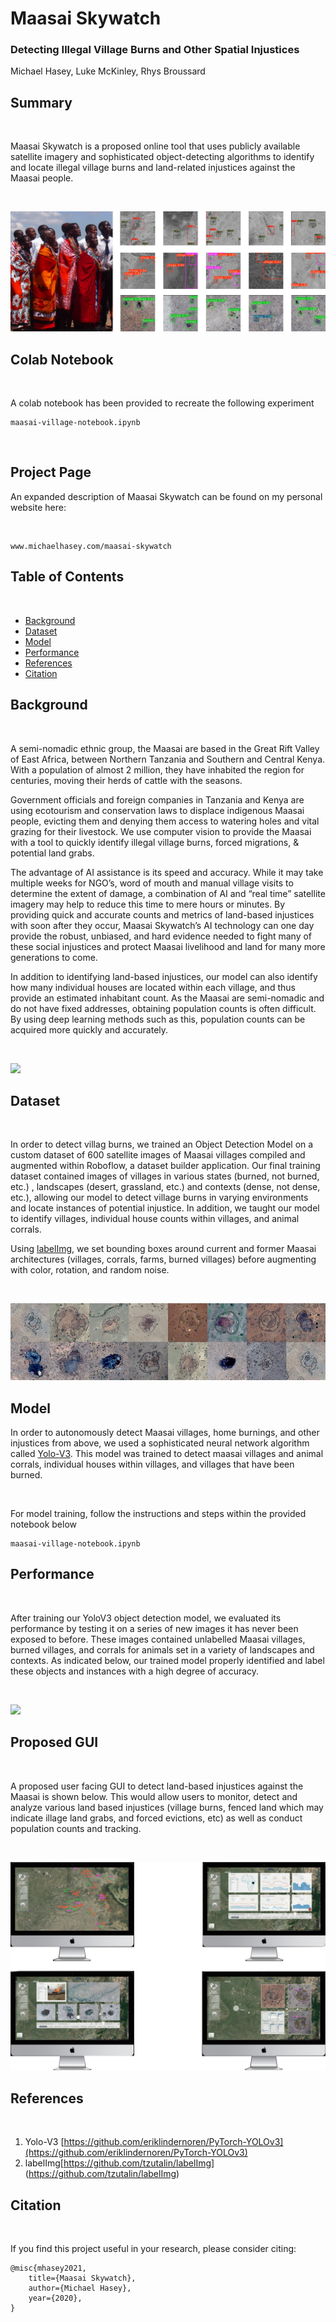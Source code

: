 
# Maasai Skywatch

### Detecting Illegal Village Burns and Other Spatial Injustices

Michael Hasey, Luke McKinley, Rhys Broussard

## Summary

<br>

Maasai Skywatch is a proposed online tool that uses publicly available satellite imagery and sophisticated object-detecting algorithms to identify and locate illegal village burns and land-related injustices against the Maasai people.

<br>

![](images/intro_image.png)

## Colab Notebook

<br>

A colab notebook has been provided to recreate the following experiment

```
maasai-village-notebook.ipynb
```
<br>

## Project Page

An expanded description of Maasai Skywatch can be found on my personal website here:

<br>

```
www.michaelhasey.com/maasai-skywatch
```

## Table of Contents

<br>

- [Background](#Background)
- [Dataset](#Dataset)
- [Model](#Model)
- [Performance](#Performance)
- [References](#References)
- [Citation](#Citation)

## Background

<br>

A semi-nomadic ethnic group, the Maasai are based in the Great Rift Valley of East Africa, between Northern Tanzania and Southern and Central Kenya.  With a population of almost 2 million, they have inhabited the region for centuries, moving their herds of cattle with the seasons.

Government officials and foreign companies in Tanzania and Kenya are using ecotourism and conservation laws to displace indigenous Maasai people, evicting them and denying them access to watering holes and vital grazing for their livestock.  We use computer vision to provide the Maasai with a tool to quickly identify illegal village burns, forced migrations, & potential land grabs.

The advantage of AI assistance is its speed and accuracy.  While it may take multiple weeks for NGO’s, word of mouth and manual village visits to determine the extent of damage,  a combination of AI and “real time” satellite imagery may help to reduce this time to mere hours or minutes.  By providing quick and accurate counts and metrics of land-based injustices with soon after they occur, Maasai Skywatch’s AI technology can one day provide the robust, unbiased, and hard evidence needed to fight many of these social injustices and protect Maasai livelihood and land for many more generations to come.

In addition to identifying land-based injustices, our model can also identify how many individual houses are located within each village, and thus provide an estimated inhabitant count.  As the Maasai are semi-nomadic and do not have fixed addresses, obtaining population counts is often difficult.  By using deep learning methods such as this, population counts can be acquired more quickly and accurately. 

<br>

![](images/intro_banner2.png)

## Dataset

<br>

In order to detect villag burns, we trained an Object Detection Model on a custom dataset of 600 satellite images of Maasai villages compiled and augmented within Roboflow, a dataset builder application.  Our final training dataset contained images of villages in various states (burned, not burned, etc.) , landscapes (desert, grassland, etc.)  and contexts (dense, not dense, etc.), allowing our model to detect village burns in varying environments and locate instances of potential injustice.  In addition, we taught our model to identify villages, individual house counts within villages, and animal corrals.  

Using [labelImg](https://github.com/tzutalin/labelImg), we set bounding boxes around current and former Maasai architectures (villages, corrals, farms, burned villages) before augmenting with color, rotation, and random noise.  

<br>

![](images/data.png)

## Model

In order to autonomously detect Maasai villages, home burnings, and other injustices from above, we used a sophisticated neural network algorithm called [Yolo-V3](https://github.com/eriklindernoren/PyTorch-YOLOv3).  This model was trained to detect maasai villages and animal corrals, individual houses within villages, and villages that have been burned. 

<br>

For model training, follow the instructions and steps within the provided notebook below

```
maasai-village-notebook.ipynb
```

## Performance

<br>

After training our YoloV3 object detection model, we evaluated its performance by testing it on a series of new images it has never been exposed to before.  These images contained unlabelled Maasai villages, burned villages, and corrals for animals set in a variety of landscapes and contexts.   As indicated below, our trained model properly identified and label these objects and instances with a high degree of accuracy. 

<br>

![](images/object_detection_types.png)

## Proposed GUI

<br>

A proposed user facing GUI to detect land-based injustices against the Maasai is shown below.  This would allow users to monitor, detect and analyze various land based injustices (village burns, fenced land which may indicate illage land grabs, and forced evictions, etc) as well as conduct population counts and tracking.  

<br>

![](images/gui.png)

## References

<br>

1. Yolo-V3 [https://github.com/eriklindernoren/PyTorch-YOLOv3](https://github.com/eriklindernoren/PyTorch-YOLOv3)
2. labelImg[https://github.com/tzutalin/labelImg] (https://github.com/tzutalin/labelImg)

## Citation

<br>

If you find this project useful in your research, please consider citing:

``` 
@misc{mhasey2021,
    title={Maasai Skywatch},
    author={Michael Hasey},
    year={2020},
}
```
